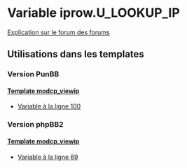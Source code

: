 # Variable iprow.U_LOOKUP_IP
[Explication sur le forum des forums](http://forum.forumactif.com/t294113-listing-des-variables#iprow.U_LOOKUP_IP)

## Utilisations dans les templates

### Version PunBB

#### [Template modcp_viewip](punbb/modcp_viewip.md)
* [Variable à la ligne 100](../punbb/modcp_viewip.tpl#L100)

### Version phpBB2

#### [Template modcp_viewip](subsilver/modcp_viewip.md)
* [Variable à la ligne 69](../subsilver/modcp_viewip.tpl#L69)
